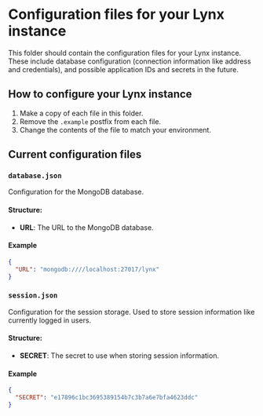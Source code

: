 # Configuration files for your Lynx instance
This folder should contain the configuration files for your Lynx instance.
These include database configuration (connection information like address and credentials), and possible application IDs and secrets in the future.

## How to configure your Lynx instance
1. Make a copy of each file in this folder.
2. Remove the `.example` postfix from each file.
3. Change the contents of the file to match your environment.

## Current configuration files

### `database.json`
Configuration for the MongoDB database.

#### Structure:
 * **URL**: The URL to the MongoDB database.

#### Example
```json
{
  "URL": "mongodb:////localhost:27017/lynx"
}
```

### `session.json`
Configuration for the session storage. Used to store session information like currently logged in users.

#### Structure:
 * **SECRET**: The secret to use when storing session information.

#### Example
```json
{
  "SECRET": "e17896c1bc3695389154b7c3b7a6e7bfa4623ddc"
}
```